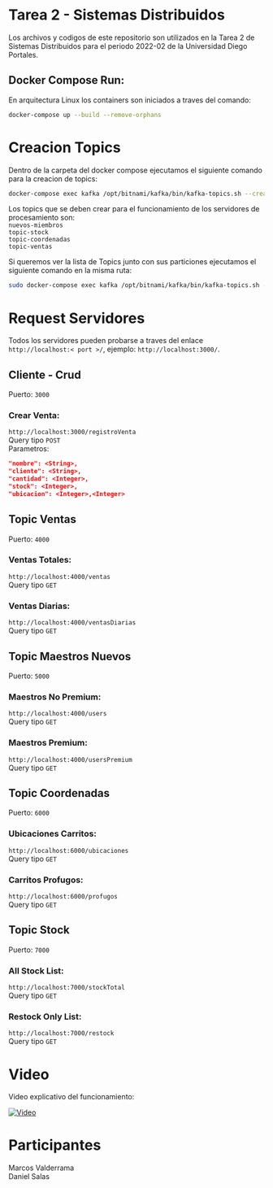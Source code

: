 # Tarea 2 - Sistemas Distribuidos

Los archivos y codigos de este repositorio son utilizados en la Tarea 2 de Sistemas Distribuidos para el periodo 2022-02 de la Universidad Diego Portales.

## Docker Compose Run:

En arquitectura Linux los containers son iniciados a traves del comando:

```bash
docker-compose up --build --remove-orphans
```

# Creacion Topics

Dentro de la carpeta del docker compose ejecutamos el siguiente comando para la creacion de topics:

```bash
docker-compose exec kafka /opt/bitnami/kafka/bin/kafka-topics.sh --create --bootstrap-server localhost:9092 --replication-factor 1 --partitions <NUMERO-PARTICIONES> --config retention.ms=259200000 --topic <NOMBRE-TOPIC>
```

Los topics que se deben crear para el funcionamiento de los servidores de procesamiento son:\
```nuevos-miembros```\
```topic-stock```\
```topic-coordenadas```\
```topic-ventas```

Si queremos ver la lista de Topics junto con sus particiones ejecutamos el siguiente comando en la misma ruta:

```bash
sudo docker-compose exec kafka /opt/bitnami/kafka/bin/kafka-topics.sh --bootstrap-server localhost:9092 --describe
```


# Request Servidores

Todos los servidores pueden probarse a traves del enlace ```http://localhost:< port >/```, ejemplo: ```http://localhost:3000/```.

## Cliente - Crud

Puerto: ```3000```

### Crear Venta:
```http://localhost:3000/registroVenta```\
Query tipo ```POST```\
Parametros:
```json
"nombre": <String>,
"cliente": <String>,
"cantidad": <Integer>,
"stock": <Integer>,
"ubicacion": <Integer>,<Integer>
```

## Topic Ventas

Puerto: ```4000```

### Ventas Totales:
```http://localhost:4000/ventas```\
Query tipo ```GET```

### Ventas Diarias:
```http://localhost:4000/ventasDiarias```\
Query tipo ```GET```

## Topic Maestros Nuevos

Puerto: ```5000```

### Maestros No Premium:
```http://localhost:4000/users```\
Query tipo ```GET```

### Maestros Premium:
```http://localhost:4000/usersPremium```\
Query tipo ```GET```

## Topic Coordenadas

Puerto: ```6000```

### Ubicaciones Carritos:
```http://localhost:6000/ubicaciones```\
Query tipo ```GET```

### Carritos Profugos:
```http://localhost:6000/profugos```\
Query tipo ```GET```


## Topic Stock

Puerto: ```7000```

### All Stock List:
```http://localhost:7000/stockTotal```\
Query tipo ```GET```

### Restock Only List:
```http://localhost:7000/restock```\
Query tipo ```GET```


# Video

Video explicativo del funcionamiento:

[![Video](https://img.youtube.com/vi/hAee1h1ZbQc/0.jpg)](https://youtu.be/hAee1h1ZbQc/)

# Participantes

Marcos Valderrama \
Daniel Salas

